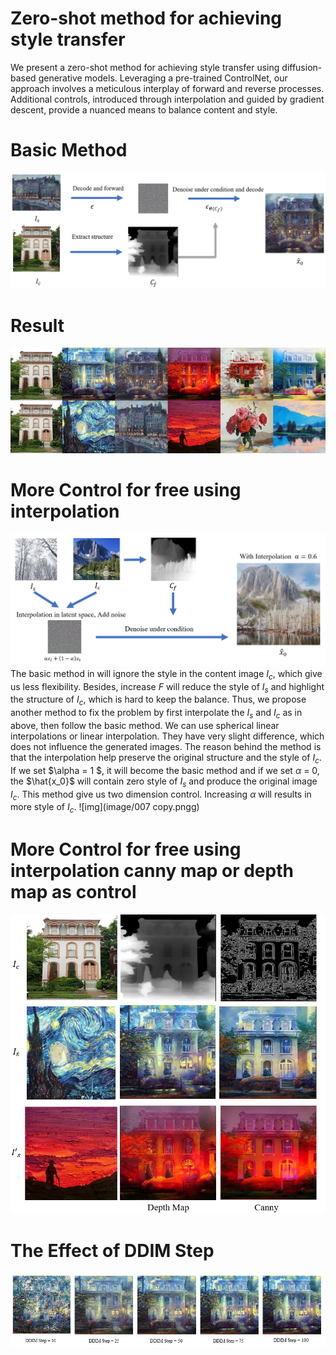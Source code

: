 #  Zero-shot method for achieving style transfer
We present a  zero-shot method for achieving style transfer using diffusion-based generative models.
     Leveraging a pre-trained ControlNet, our approach involves a meticulous interplay of forward and reverse processes.
     Additional controls, introduced through interpolation and guided by gradient descent, 
     provide a nuanced means to balance content and style.
# Basic Method 
![img](image/001.png)
# Result

![img](image/005.png)
# More Control for free using interpolation
![img](image/002.png)
The basic method in will ignore the style in the content image $I_c$, which give us less flexibility. Besides, 
increase $F$ will reduce the style of $I_s$ and highlight the structure of $I_c$, which is hard to keep the balance. Thus, we propose another
method to fix the problem by first interpolate the $I_s$ and $I_c$ as in above, then follow the basic method. We can use spherical linear interpolations
or linear interpolation. They have very slight difference, which does not influence the generated images.
The reason behind
the method is that the interpolation help preserve the original structure and the style of $I_c$. If we set $\alpha = 1 $, it will become the basic method 
and if we set $\alpha$ = 0, the $\hat{x_0}$ will contain zero style of $I_s$ and produce the original image $I_c$. This method give us two dimension control. Increasing $\alpha$ will results in 
more style of $I_c$.
![img](image/007 copy.pngg)

# More Control for free using interpolation canny map or depth map as control
![img](image/003.png)
# The Effect of DDIM Step
![img](image/004.png)